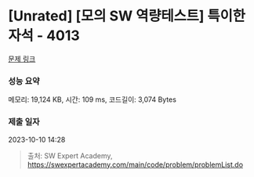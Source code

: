 # [Unrated] [모의 SW 역량테스트] 특이한 자석 - 4013 

[문제 링크](https://swexpertacademy.com/main/code/problem/problemDetail.do?contestProbId=AWIeV9sKkcoDFAVH) 

### 성능 요약

메모리: 19,124 KB, 시간: 109 ms, 코드길이: 3,074 Bytes

### 제출 일자

2023-10-10 14:28



> 출처: SW Expert Academy, https://swexpertacademy.com/main/code/problem/problemList.do